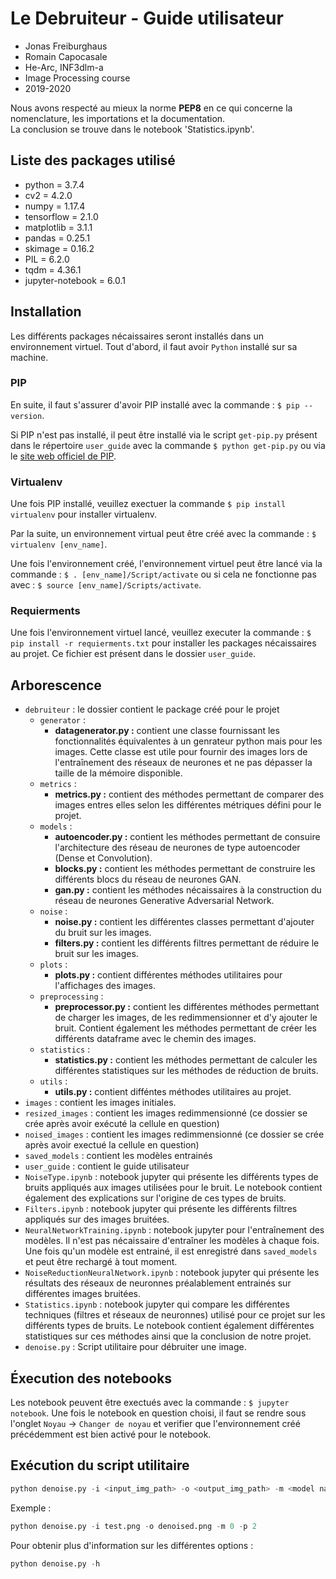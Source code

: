 # Le Debruiteur - Guide utilisateur
* Jonas Freiburghaus
* Romain Capocasale
* He-Arc, INF3dlm-a
* Image Processing course
* 2019-2020

Nous avons respecté au mieux la norme **PEP8** en ce qui concerne la nomenclature, les importations et la documentation.  
La conclusion se trouve dans le notebook 'Statistics.ipynb'.

## Liste des packages utilisé
* python = 3.7.4
* cv2 = 4.2.0
* numpy = 1.17.4
* tensorflow = 2.1.0
* matplotlib = 3.1.1
* pandas = 0.25.1
* skimage = 0.16.2
* PIL = 6.2.0
* tqdm = 4.36.1
* jupyter-notebook = 6.0.1

## Installation

Les différents packages nécaissaires seront installés dans un environnement virtuel. Tout d'abord, il faut avoir ``Python`` installé sur sa machine.

### PIP

En suite, il faut s'assurer d'avoir PIP installé avec la commande : ```$ pip --version```.

Si PIP n'est pas installé, il peut être installé via le script ``get-pip.py`` présent dans le répertoire ``user_guide`` avec la commande ```$ python get-pip.py``` ou via le [site web officiel de PIP](https://pip.pypa.io/en/stable/installing/).

### Virtualenv

Une fois PIP installé, veuillez exectuer la commande ```$ pip install virtualenv``` pour installer virtualenv.

Par la suite, un environnement virtual peut être créé avec la commande : ```$ virtualenv [env_name]```.

Une fois l'environnement créé, l'environnement virtuel peut être lancé via la commande : ```$ . [env_name]/Script/activate``` ou si cela ne fonctionne pas avec : ```$ source [env_name]/Scripts/activate```.

### Requierments

Une fois l'environnement virtuel lancé, veuillez executer la commande : ```$ pip install -r requierments.txt``` pour installer les packages nécaissaires au projet. Ce fichier est présent dans le dossier ``user_guide``.

## Arborescence

* ``debruiteur`` : le dossier contient le package créé pour le projet
  * ``generator`` :
    * **datagenerator.py :** contient une classe fournissant les fonctionnalités équivalentes à un genrateur python mais pour les images. Cette classe est utile pour fournir des images lors de l'entraînement des réseaux de neurones et ne pas dépasser la taille de la mémoire disponible.  
  * ``metrics`` :
    * **metrics.py :** contient des méthodes permettant de comparer des images entres elles selon les différentes métriques défini pour le projet.
  * ``models`` :
    * **autoencoder.py :** contient les méthodes permettant de consuire l'architecture des réseau de neurones de type autoencoder (Dense et Convolution).
    * **blocks.py :** contient les méthodes permettant de construire les différents blocs du réseau de neurones GAN.
    * **gan.py :** contient les méthodes nécaissaires à la construction du réseau de neurones Generative Adversarial Network.
  * ``noise`` :
    * **noise.py :** contient les différentes classes permettant d'ajouter du bruit sur les images.
    * **filters.py :** contient les différents filtres permettant de réduire le bruit sur les images.
  * ``plots`` :
    * **plots.py :** contient différentes méthodes utilitaires pour l'affichages des images.
  * ``preprocessing`` :
    * **preprocessor.py :** contient les différentes méthodes permettant de charger les images, de les redimmensionner et d'y ajouter le bruit. Contient également les méthodes permettant de créer les différents dataframe avec le chemin des images.
  * ``statistics`` :
    * **statistics.py :** contient les méthodes permettant de calculer les différentes statistiques sur les méthodes de réduction de bruits.
  * ``utils`` :
    * **utils.py :** contient difféntes méthodes utilitaires au projet.
* ``images`` : contient les images initiales.
* ``resized_images`` : contient les images redimmensionné (ce dossier se crée après avoir exécuté la cellule en question)
* ``noised_images`` : contient les images redimmensionné (ce dossier se crée après avoir exectué la cellule en question)
* ``saved_models`` : contient les modèles entrainés
* ``user_guide`` : contient le guide utilisateur
* ``NoiseType.ipynb`` : notebook jupyter qui présente les différents types de bruits appliqués aux images utilisées pour le bruit. Le notebook contient également des explications sur l'origine de ces types de bruits.
* ``Filters.ipynb`` : notebook jupyter qui présente les différents filtres appliqués sur des images bruitées.
* ``NeuralNetworkTraining.ipynb`` : notebook jupyter pour l'entraînement des modèles. Il n'est pas nécaissaire d'entraîner les modèles à chaque fois. Une fois qu'un modèle est entrainé, il est enregistré dans ``saved_models`` et peut être rechargé à tout moment.
* ``NoiseReductionNeuralNetwork.ipynb`` : notebook jupyter qui présente les résultats des réseaux de neuronnes préalablement entrainés sur différentes images bruitées.
* ``Statistics.ipynb`` : notebook jupyter qui compare les différentes techniques (filtres et réseaux de neuronnes) utilisé pour ce projet sur les différents types de bruits. Le notebook contient également différentes statistiques sur ces méthodes ainsi que la conclusion de notre projet.
* ``denoise.py`` : Script utilitaire pour débruiter une image.

## Éxecution des notebooks

Les notebook peuvent être exectués avec la commande : ```$ jupyter notebook```. Une fois le notebook en question choisi, il faut se rendre sous l'onglet ``Noyau`` -> ``Changer de noyau`` et verifier que l'environnement créé précédemment est bien activé pour le notebook.

## Exécution du script utilitaire

```py
python denoise.py -i <input_img_path> -o <output_img_path> -m <model name> -p <post processing filter>
```

Exemple :

```py
python denoise.py -i test.png -o denoised.png -m 0 -p 2
```

Pour obtenir plus d'information sur les différentes options :

```py
python denoise.py -h
```
